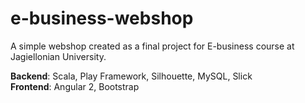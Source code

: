 # e-business-webshop
A simple webshop created as a final project for E-business course at Jagiellonian University.

**Backend**: Scala, Play Framework, Silhouette, MySQL, Slick\
**Frontend**: Angular 2, Bootstrap

